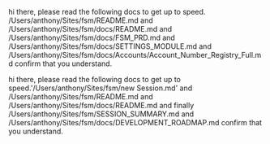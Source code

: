 hi there, please read the following docs to get up to speed. /Users/anthony/Sites/fsm/README.md and 
/Users/anthony/Sites/fsm/docs/README.md and
/Users/anthony/Sites/fsm/docs/FSM_PRD.md and /Users/anthony/Sites/fsm/docs/SETTINGS_MODULE.md 
and /Users/anthony/Sites/fsm/docs/Accounts/Account_Number_Registry_Full.md
 confirm that you understand. 


hi there, please read the following docs to get up to speed.'/Users/anthony/Sites/fsm/new Session.md' and /Users/anthony/Sites/fsm/README.md and /Users/anthony/Sites/fsm/docs/README.md and finally /Users/anthony/Sites/fsm/SESSION_SUMMARY.md and
/Users/anthony/Sites/fsm/docs/DEVELOPMENT_ROADMAP.md
 confirm that you understand. 

